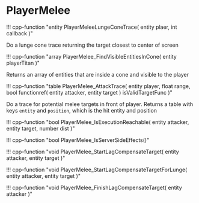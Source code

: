 # PlayerMelee

!!! cpp-function "entity PlayerMeleeLungeConeTrace( entity plaer, int callback )"

  Do a lunge cone trace returning the target closest to center of screen

!!! cpp-function "array<VisibleEntityInCone> PlayerMelee_FindVisibleEntitiesInCone( entity playerTitan )"

  Returns an array of entities that are inside a cone and visible to the player

!!! cpp-function "table PlayerMelee_AttackTrace( entity player, float range, bool functionref( entity attacker, entity target ) isValidTargetFunc )"

  Do a trace for potential melee targets in front of player.
  Returns a table with keys ``entity`` and ``position``, which is the hit entity and position

!!! cpp-function "bool PlayerMelee_IsExecutionReachable( entity attacker, entity target, number dist )"

!!! cpp-function "bool PlayerMelee_IsServerSideEffects()"

!!! cpp-function "void PlayerMelee_StartLagCompensateTarget( entity attacker, entity target )"

!!! cpp-function "void PlayerMelee_StartLagCompensateTargetForLunge( entity attacker, entity target )"

!!! cpp-function "void PlayerMelee_FinishLagCompensateTarget( entity attacker )"